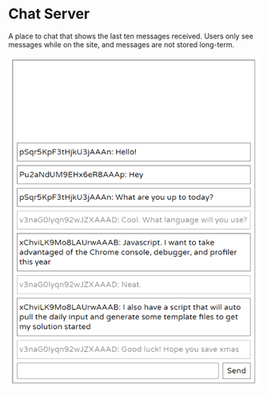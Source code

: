 # Chat Server

A place to chat that shows the last ten messages received. Users only see messages while on the site, and messages are not stored long-term.

![](./screenshot.png)
